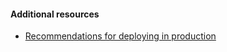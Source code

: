 #### Additional resources

- [Recommendations for deploying in production](https://github.com/docker/notary/blob/master/docs/running_a_service.md#recommendations-for-deploying-in-production)
